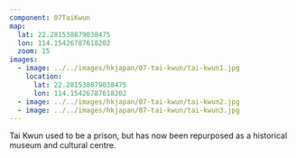 ```yaml
---
component: 07TaiKwun
map:
  lat: 22.281538879038475
  lon: 114.15426787618202
  zoom: 15
images:
  - image: ../../images/hkjapan/07-tai-kwun/tai-kwun1.jpg
    location:
      lat: 22.281538879038475
      lon: 114.15426787618202
  - image: ../../images/hkjapan/07-tai-kwun/tai-kwun2.jpg
  - image: ../../images/hkjapan/07-tai-kwun/tai-kwun3.jpg
---
```


Tai Kwun used to be a prison, but has now been repurposed as a historical museum and cultural centre.